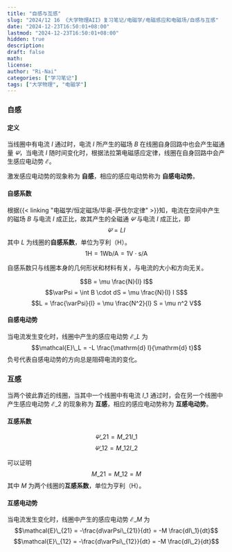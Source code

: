 ```yaml
---
title: "自感与互感"
slug: "2024/12 16 《大学物理AII》复习笔记/电磁学/电磁感应和电磁场/自感与互感"
date: "2024-12-23T16:50:01+08:00"
lastmod: "2024-12-23T16:50:01+08:00"
hidden: true
description:
draft: false
math:
license:
author: "Ri-Nai"
categories: ["学习笔记"]
tags: ["大学物理", "电磁学"]
---
```

### 自感
#### 定义
当线圈中有电流 $I$ 通过时，电流 $I$ 所产生的磁场 $B$ 在线圈自身回路中也会产生磁通量 $\varPsi$，当电流 $I$ 随时间变化时，根据法拉第电磁感应定律，线圈在自身回路中会产生感应电动势 $\mathcal{E}$。

激发感应电动势的现象称为 **自感**，相应的感应电动势称为 **自感电动势**。

#### 自感系数
根据{{< linking "电磁学/恒定磁场/毕奥-萨伐尔定律" >}}知，电流在空间中产生的磁场 $B$ 与电流 $I$ 成正比，故其产生的全磁通 $\varPsi$ 与电流 $I$ 成正比，即
$$\varPsi = L I$$
其中 $L$ 为线圈的**自感系数**，单位为亨利（H）。
$$1 \mathrm{H} = 1 \mathrm{Wb/A} = 1 \mathrm{V \cdot s/A}$$

自感系数只与线圈本身的几何形状和材料有关，与电流的大小和方向无关。

$$B = \mu \frac{N}{l} I$$
$$\varPsi = \int B \cdot dS = \mu \frac{N}{l} I S$$
$$L = \frac{\varPsi}{I} = \mu \frac{N^2}{l} S = \mu n^2 V$$


#### 自感电动势
当电流发生变化时，线圈中产生的感应电动势 $\mathcal{E}\_L$ 为
$$\mathcal{E}\_L = -L \frac{\mathrm{d} I}{\mathrm{d} t}$$
负号代表自感电动势的方向总是阻碍电流的变化。

### 互感
当两个彼此靠近的线圈，当其中一个线圈中有电流 $I\_1$ 通过时，会在另一个线圈中产生感应电动势 $\mathcal{E}\_2$ 的现象称为 **互感**，相应的感应电动势称为 **互感电动势**。

#### 互感系数
$$\varPsi\_{21} = M\_{21} I\_1$$
$$\varPsi\_{12} = M\_{12} I\_2$$

可以证明
$$M\_{21} = M\_{12} = M$$
其中 $M$ 为两个线圈的**互感系数**，单位为亨利（H）。

#### 互感电动势
当电流发生变化时，线圈中产生的感应电动势 $\mathcal{E}\_M$ 为
$$\mathcal{E}\_{21} = -\frac{d\varPsi\_{21}}{dt} = -M \frac{dI\_1}{dt}$$
$$\mathcal{E}\_{12} = -\frac{d\varPsi\_{12}}{dt} = -M \frac{dI\_2}{dt}$$

